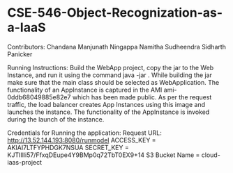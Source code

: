 # CSE-546-Object-Recognization-as-a-IaaS
Contributors:
Chandana Manjunath Ningappa
Namitha Sudheendra
Sidharth Panicker

Running Instructions:
Build the WebApp project, copy the jar to the Web Instance, and run it using the command java -jar <JAR NAME> . While building the jar make sure that the main class should be selected as WebApplication.
The functionality of an AppInstance is captured in the AMI ami-0ddb68049885e82e7 which has been made public. As per the request traffic, the load balancer creates App Instances using this image and launches the instance. The functionality of the AppInstance is invoked during the launch of the instance.

Credentials for Running the application:
Request URL: http://13.52.144.193:8080/runmodel
ACCESS_KEY = AKIAI7LTFYPHDGK7NSUA
SECRET_KEY = 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
S3 Bucket Name = cloud-iaas-project
